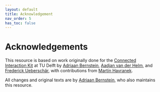```yaml
---
layout: default
title: Acknowledgement
nav_order: 5
has_toc: false
---
```


# Acknowledgements

This resource is based on work originally done for the [Connected Interaction Kit](https://id-studiolab.github.io/Connected-Interaction-Kit/) at TU Delft by  [Adriaan Bernstein](https://bernstein.design), [Aadjan van der Helm](https://studiolab.ide.tudelft.nl/studiolab/vanderhelm/), and [Frederick Ueberschär](https://ueberschaer.design), with contributions from [Martin Havranek](https://www.tudelft.nl/staff/m.c.havranek/).

All changes and original texts are by [Adriaan Bernstein](https://bernstein.design), who also maintains this resource.
